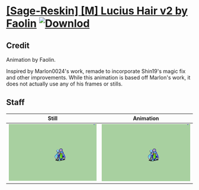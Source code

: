 # [\[Sage-Reskin\] \[M\] Lucius Hair v2 by Faolin](./) [![Downlod](https://img.shields.io/badge/Download--red?style=social&logo=github)](https://minhaskamal.github.io/DownGit/#/home?url=https://github.com/Klokinator/FE-Repo/tree/main/Battle%20Animations%2FMagi%20-%20Nature-Type%2F%5BSage-Reskin%5D%20%5BM%5D%20Lucius%20Hair%20v2%20by%20Faolin%2F7.%20Staff)

## Credit

Animation by Faolin.

Inspired by Marlon0024's work, remade to incorporate Shin19's magic fix and other improvements. While this animation is based off Marlon's work, it does not actually use any of his frames or stills.

## Staff

| Still | Animation |
| :---: | :-------: |
| ![Staff still](./Staff_000.png) | ![Staff animation](./Staff.gif) |
